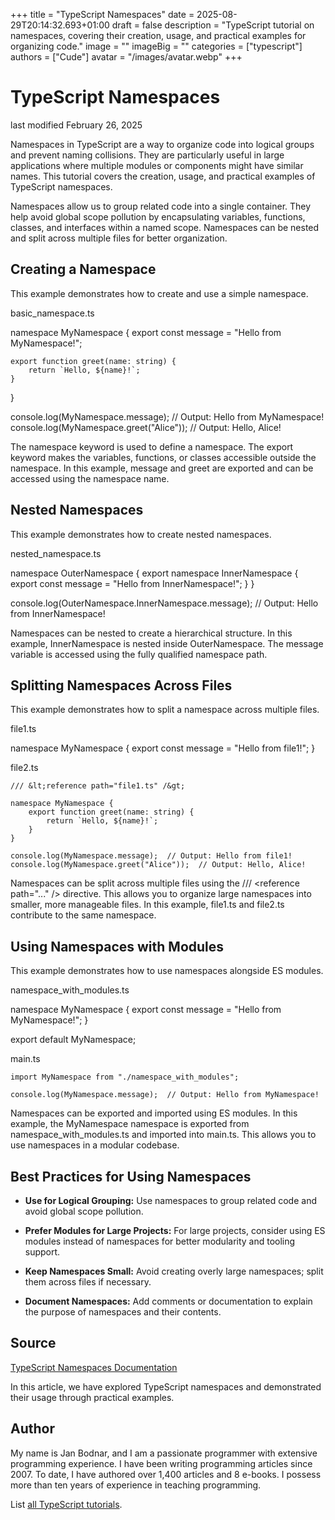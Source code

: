 +++
title = "TypeScript Namespaces"
date = 2025-08-29T20:14:32.693+01:00
draft = false
description = "TypeScript tutorial on namespaces, covering their creation, usage, and practical examples for organizing code."
image = ""
imageBig = ""
categories = ["typescript"]
authors = ["Cude"]
avatar = "/images/avatar.webp"
+++

# TypeScript Namespaces

last modified February 26, 2025

Namespaces in TypeScript are a way to organize code into logical groups and
prevent naming collisions. They are particularly useful in large applications
where multiple modules or components might have similar names. This tutorial
covers the creation, usage, and practical examples of TypeScript namespaces.

Namespaces allow us to group related code into a single container. They help
avoid global scope pollution by encapsulating variables, functions, classes, and
interfaces within a named scope. Namespaces can be nested and split across
multiple files for better organization.

## Creating a Namespace

This example demonstrates how to create and use a simple namespace.

basic_namespace.ts
  

namespace MyNamespace {
    export const message = "Hello from MyNamespace!";

    export function greet(name: string) {
        return `Hello, ${name}!`;
    }
}

console.log(MyNamespace.message);  // Output: Hello from MyNamespace!
console.log(MyNamespace.greet("Alice"));  // Output: Hello, Alice!

The namespace keyword is used to define a namespace. The
export keyword makes the variables, functions, or classes
accessible outside the namespace. In this example, message and
greet are exported and can be accessed using the namespace name.

## Nested Namespaces

This example demonstrates how to create nested namespaces.

nested_namespace.ts
  

namespace OuterNamespace {
    export namespace InnerNamespace {
        export const message = "Hello from InnerNamespace!";
    }
}

console.log(OuterNamespace.InnerNamespace.message);  // Output: Hello from InnerNamespace!

Namespaces can be nested to create a hierarchical structure. In this example,
InnerNamespace is nested inside OuterNamespace. The
message variable is accessed using the fully qualified namespace
path.

## Splitting Namespaces Across Files

This example demonstrates how to split a namespace across multiple files.

file1.ts
  

namespace MyNamespace {
    export const message = "Hello from file1!";
}

file2.ts
  

```
/// &lt;reference path="file1.ts" /&gt;

namespace MyNamespace {
    export function greet(name: string) {
        return `Hello, ${name}!`;
    }
}

console.log(MyNamespace.message);  // Output: Hello from file1!
console.log(MyNamespace.greet("Alice"));  // Output: Hello, Alice!

```

Namespaces can be split across multiple files using the 
/// &lt;reference path="..." /&gt; directive. This allows you to
organize large namespaces into smaller, more manageable files. In this example,
file1.ts and file2.ts contribute to the same
namespace.

## Using Namespaces with Modules

This example demonstrates how to use namespaces alongside ES modules.

namespace_with_modules.ts
  

namespace MyNamespace {
    export const message = "Hello from MyNamespace!";
}

export default MyNamespace;

main.ts
  

```
import MyNamespace from "./namespace_with_modules";

console.log(MyNamespace.message);  // Output: Hello from MyNamespace!

```

Namespaces can be exported and imported using ES modules. In this example, the
MyNamespace namespace is exported from
namespace_with_modules.ts and imported into main.ts.
This allows you to use namespaces in a modular codebase.

## Best Practices for Using Namespaces

- **Use for Logical Grouping:** Use namespaces to group related code and avoid global scope pollution.

- **Prefer Modules for Large Projects:** For large projects, consider using ES modules instead of namespaces for better modularity and tooling support.

- **Keep Namespaces Small:** Avoid creating overly large namespaces; split them across files if necessary.

- **Document Namespaces:** Add comments or documentation to explain the purpose of namespaces and their contents.

## Source

[TypeScript Namespaces Documentation](https://www.typescriptlang.org/docs/handbook/namespaces.html)

In this article, we have explored TypeScript namespaces and demonstrated their
usage through practical examples.

## Author

My name is Jan Bodnar, and I am a passionate programmer with extensive
programming experience. I have been writing programming articles since 2007.
To date, I have authored over 1,400 articles and 8 e-books. I possess more
than ten years of experience in teaching programming.

List [all TypeScript tutorials](/all/#typescript).